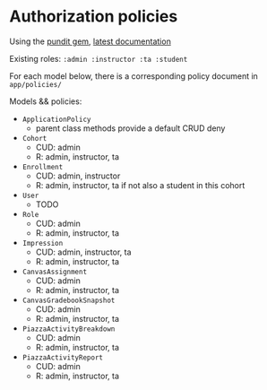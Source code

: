 # Authorization policies

Using the [pundit gem](https://github.com/varvet/pundit),  [latest documentation](https://www.rubydoc.info/gems/pundit)

Existing roles: ```:admin :instructor :ta :student```

For each model below, there is a corresponding policy document in `app/policies/`

Models && policies:
- `ApplicationPolicy` 
    - parent class methods provide a default CRUD deny
- `Cohort` 
    - CUD: admin
    - R: admin, instructor, ta
- `Enrollment` 
    - CUD: admin, instructor
    - R: admin, instructor, ta if not also a student in this cohort 
- `User`
    - TODO
- `Role` 
    - CUD: admin
    - R: admin, instructor, ta
- `Impression`
    - CUD: admin, instructor, ta 
    - R: admin, instructor, ta  
- `CanvasAssignment`
    - CUD: admin
    - R: admin, instructor, ta
- `CanvasGradebookSnapshot`
    - CUD: admin
    - R: admin, instructor, ta
- `PiazzaActivityBreakdown`
    - CUD: admin
    - R: admin, instructor, ta
- `PiazzaActivityReport`
    - CUD: admin
    - R: admin, instructor, ta
